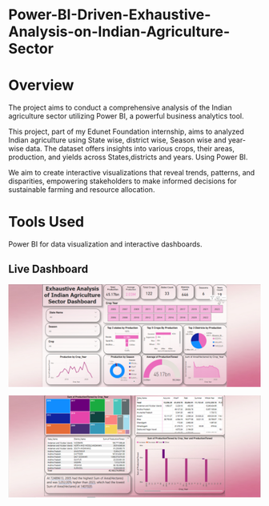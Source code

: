 # Power-BI-Driven-Exhaustive-Analysis-on-Indian-Agriculture-Sector

# Overview

The project aims to conduct a comprehensive analysis of the Indian agriculture sector utilizing Power BI, a powerful business analytics tool.

This project, part of my Edunet Foundation internship, aims to analyzed Indian agriculture using State wise, district wise, Season wise and year-wise data. The dataset offers insights into various crops, their areas, production, and yields across States,districts and years. Using Power BI.

We aim to create interactive visualizations that reveal trends, patterns, and disparities, empowering stakeholders to make informed decisions for sustainable farming and resource allocation.

# Tools Used
Power BI for data visualization and interactive dashboards.

## Live Dashboard

![](https://github.com/abhiishek009/Power-BI-Driven-Exhaustive-Analysis-on-Indian-Agriculture-Sector/blob/d43ee68510fde9e2cf7c4c601e1729d3bfd97647/Screenshots/Dashborad%201.png)

![](https://github.com/abhiishek009/Power-BI-Driven-Exhaustive-Analysis-on-Indian-Agriculture-Sector/blob/d43ee68510fde9e2cf7c4c601e1729d3bfd97647/Screenshots/Dashboard%202.png)

